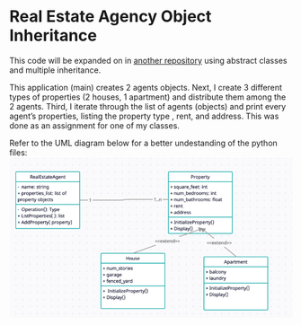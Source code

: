 # Real Estate Agency Object Inheritance
This code will be expanded on in [another repository](https://github.com/jesuszeno2/Real-Estate-Agency-Object-Inheritance-With-Abstract-Classes) using abstract classes and multiple inheritance. 

This application (main) creates 2 agents objects. Next, I create 3 different types of
properties (2 houses, 1 apartment) and distribute them among the 2 agents. Third, I iterate through the list
of agents (objects) and print every agent’s properties, listing the property type , rent, and address. This was done as an assignment for one of my classes.

Refer to the UML diagram below for a better undestanding of the python files:
![UML Diagram](UML_Diagram.png)

